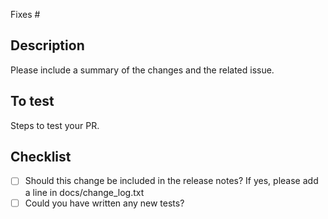 Fixes #

## Description

Please include a summary of the changes and the related issue.

## To test

Steps to test your PR.

## Checklist

- [ ] Should this change be included in the release notes? If yes, please add a line in docs/change_log.txt
- [ ] Could you have written any new tests?
